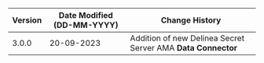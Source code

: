 | **Version** | **Date Modified (DD-MM-YYYY)** | **Change History**                                                 |
|-------------|--------------------------------|--------------------------------------------------------------------|
| 3.0.0       | 20-09-2023                     |	Addition of new Delinea Secret Server AMA **Data Connector**    | 	                                                            |  
         
                                                                                                                 
